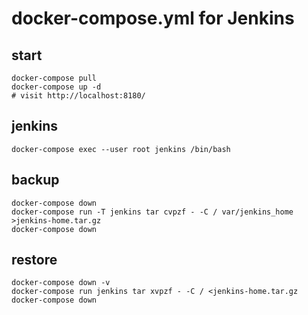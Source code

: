 docker-compose.yml for Jenkins
==============================

start
-----

    docker-compose pull
    docker-compose up -d
    # visit http://localhost:8180/

jenkins
--------

    docker-compose exec --user root jenkins /bin/bash

backup
------

    docker-compose down
    docker-compose run -T jenkins tar cvpzf - -C / var/jenkins_home >jenkins-home.tar.gz
    docker-compose down

restore
-------

    docker-compose down -v
    docker-compose run jenkins tar xvpzf - -C / <jenkins-home.tar.gz
    docker-compose down
